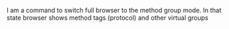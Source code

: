 I am a command to switch full browser to the method group mode.
In that state browser shows method tags (protocol) and other virtual groups